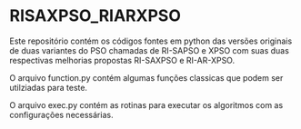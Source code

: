 # RISAXPSO_RIARXPSO

Este repositório contém os códigos fontes em python das versões originais de duas variantes do PSO chamadas de RI-SAPSO e XPSO com suas duas respectivas melhorias propostas RI-SAXPSO e RI-AR-XPSO.

O arquivo function.py contém algumas funções classicas que podem ser utilziadas para teste.

O arquivo exec.py contém as rotinas para executar os algoritmos com as configurações necessárias.
